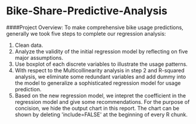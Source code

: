 # Bike-Share-Predictive-Analysis

####Project Overview:
To make comprehensive bike usage predictions, generally we took five steps to complete our regression analysis: 
1) Clean data. 
2) Analyze the validity of the initial regression model by reflecting on five major assumptions. 
3) Use boxplot of each discrete variables to illustrate the usage patterns. 
4) With respect to the Multicollinearity analysis in step 2 and R-squared analysis, we eliminate some redundant variables and add dummy into the model to generalize a sophisticated regression model for usage prediction. 
5) Based on the new regression model, we intepret the coefficient in the regression model and give some recommendations. 
For the purpose of concision, we hide the output chart in this report. The chart can be shown by deleting 'include=FALSE' at the beginning of every R chunk.
